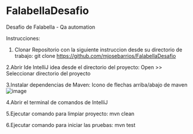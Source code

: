 # FalabellaDesafio
Desafio de Falabella - Qa automation

Instrucciones:
 1. Clonar Repositorio con la siguiente instruccion desde su directorio de trabajo: 
 git clone https://github.com/mjosebarrios/FalabellaDesafio
    
 2.Abrir Ide IntelliJ idea desde el directorio del proyecto:
 Open >> Seleccionar directorio del proyecto
  
  3.Instalar dependencias de Maven:
  Icono de flechas arriba/abajo de maven
  ![image](https://user-images.githubusercontent.com/114890234/193567453-3f7aa937-7039-449a-b2b2-c120e5a157e4.png)
    
    
    
    
  4.Abrir el terminal de comandos de IntelliJ
  
  5.Ejecutar comando para limpiar proyecto:
  mvn clean
    
  6.Ejecutar comando para iniciar las pruebas:
  mvn test

 
